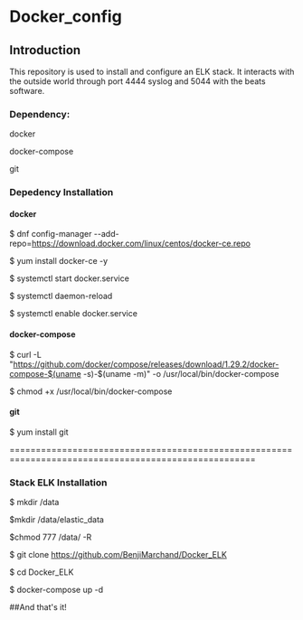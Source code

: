 # Docker_config

## Introduction
This repository is used to install and configure an ELK stack. It interacts with the outside world through port 4444 syslog and 5044 with the beats software.

### Dependency:
docker

docker-compose

git

### Depedency Installation
#### docker
$ dnf config-manager --add-repo=https://download.docker.com/linux/centos/docker-ce.repo

$ yum install docker-ce -y

$ systemctl start docker.service

$ systemctl daemon-reload

$ systemctl enable docker.service

#### docker-compose
$ curl -L "https://github.com/docker/compose/releases/download/1.29.2/docker-compose-$(uname -s)-$(uname -m)" -o /usr/local/bin/docker-compose

$ chmod +x /usr/local/bin/docker-compose

#### git
$ yum install git

=====================================================================================================

### Stack ELK Installation
$ mkdir /data

$mkdir /data/elastic_data

$chmod 777 /data/ -R

$ git clone https://github.com/BenjiMarchand/Docker_ELK

$ cd Docker_ELK 

$ docker-compose up -d

##And that's it!
